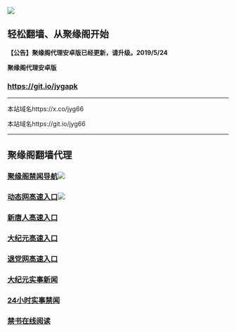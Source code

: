 ![](https://raw.githubusercontent.com/hao369/a/master/j.jpg)



## 轻松翻墙、从聚缘阁开始



**【公告】聚缘阁代理安卓版已经更新，请升级。2019/5/24**

 
**聚缘阁代理安卓版**
### https://git.io/jygapk  

***

本站域名https://x.co/jyg66 

本站域名https://git.io/jyg66



***




## 聚缘阁翻墙代理 



### [聚缘阁禁闻导航](https://f6g32szb5l.execute-api.ap-east-1.amazonaws.com/lin1)![](https://raw.githubusercontent.com/hao369/a/master/jyg.gif)



### [动态网高速入口](https://f9oj42j1tf.execute-api.ap-east-1.amazonaws.com/de)![](https://raw.githubusercontent.com/hao369/a/master/jygdl.gif)


### [新唐人高速入口](https://sweet-bird-eb26.hse43a.workers.dev/-----http://hao149.ie99.eu.org/)

### [大纪元高速入口](https://sweet-bird-eb26.hse43a.workers.dev/-----http://hao149.ie99.eu.org/)

### [退党网高速入口](https://sweet-bird-eb26.hse43a.workers.dev/-----http://hao149.ie99.eu.org/)






### [大纪元实事新闻](https://git.io/fjmgE)

### [24小时实事禁闻](https://git.io/fj3Go)

### [禁书在线阅读](https://git.io/fjJ5Z)






